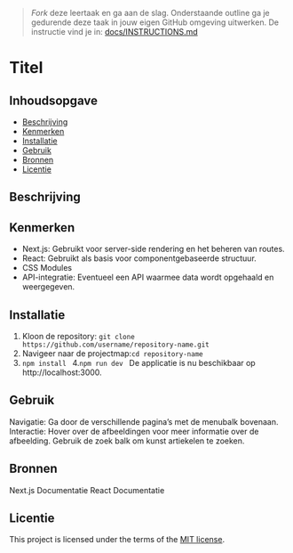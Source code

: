 > _Fork_ deze leertaak en ga aan de slag. 
Onderstaande outline ga je gedurende deze taak in jouw eigen GitHub omgeving uitwerken. 
De instructie vind je in: [docs/INSTRUCTIONS.md](https://github.com/fdnd-task/choices-choices-the-tech-stack/blob/main/docs/INSTRUCTIONS.md)

# Titel
<!-- Geef je project een titel en schrijf in één zin wat het is -->

## Inhoudsopgave

  * [Beschrijving](#beschrijving)
  * [Kenmerken](#kenmerken)
  * [Installatie](#installatie)
  * [Gebruik](#gebruik)
  * [Bronnen](#bronnen)
  * [Licentie](#licentie)

## Beschrijving
<!-- In de Beschrijving staat hoe je project er uit ziet, hoe het werkt en wat je er mee kan. -->
<!-- Voeg een mooie poster visual toe 📸 -->
<!-- Voeg een link toe naar Github Pages 🌐-->

## Kenmerken
- Next.js: Gebruikt voor server-side rendering en het beheren van routes.
- React: Gebruikt als basis voor componentgebaseerde structuur.
- CSS Modules 
- API-integratie: Eventueel een API waarmee data wordt opgehaald en weergegeven.
<!-- Bij Kenmerken staat welke technieken zijn gebruikt en hoe. Wat is de HTML structuur? Wat zijn de belangrijkste dingen in CSS? Wat is er met Javascript gedaan en hoe? Misschien heb je een framwork of library gebruikt? -->

## Installatie
1. Kloon de repository:
`git clone https://github.com/username/repository-name.git`
2. Navigeer naar de projectmap:`cd repository-name
`
3. `npm install
`
4.`npm run dev
`
De applicatie is nu beschikbaar op http://localhost:3000.

## Gebruik
Navigatie: Ga door de verschillende pagina’s met de menubalk bovenaan.
Interactie: Hover over de afbeeldingen voor meer informatie over de afbeelding.  Gebruik de zoek balk om kunst artiekelen te zoeken.


## Bronnen
Next.js Documentatie
React Documentatie

## Licentie

This project is licensed under the terms of the [MIT license](./LICENSE).
